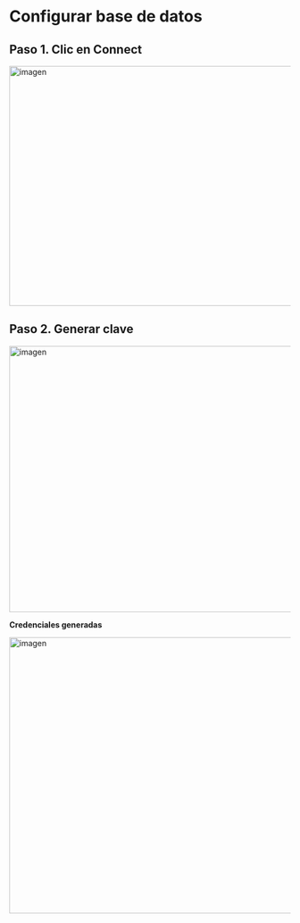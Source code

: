 # Configurar base de datos

## Paso 1. Clic en Connect

<img width="920" height="430" alt="imagen" src="https://github.com/user-attachments/assets/be206195-17f3-44de-9eef-f0f460b00ab8" />

## Paso 2. Generar clave

<img width="763" height="477" alt="imagen" src="https://github.com/user-attachments/assets/8c8729de-28d4-4120-b4da-2554019b5ed6" />  

**Credenciales generadas**  

<img width="684" height="495" alt="imagen" src="https://github.com/user-attachments/assets/3e0ef896-1c19-420a-ba72-2e821bdcbc13" />


